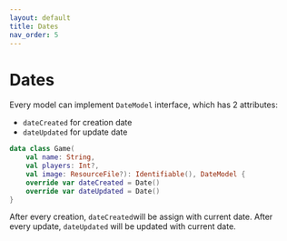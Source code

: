 ```yaml
---
layout: default
title: Dates
nav_order: 5
---
```


# Dates

Every model can implement `DateModel` interface, which has 2 attributes:

- `dateCreated` for creation date
- `dateUpdated` for update date

```kotlin
data class Game(
    val name: String,
    val players: Int?,
    val image: ResourceFile?): Identifiable(), DateModel {
    override var dateCreated = Date()
    override var dateUpdated = Date()
}
```

After every creation, `dateCreated`will be assign with current date.
After every update, `dateUpdated` will be updated with current date.
